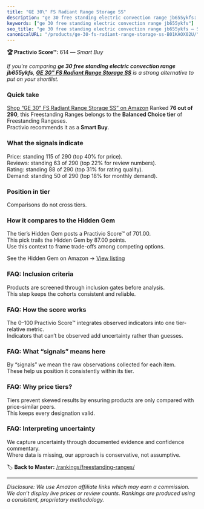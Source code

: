 ```yaml
---
title: "GE 30\" FS Radiant Range Storage SS"
description: "ge 30 free standing electric convection range jb655ykfs: Data-driven within Balanced Choice ranking using the Practivio Score™. Positioned by quality, value, d…"
keywords: ["ge 30 free standing electric convection range jb655ykfs"]
seo_title: "ge 30 free standing electric convection range jb655ykfs — Smart Buy Balanced Choice (2025)"
canonicalURL: "/products/ge-30-fs-radiant-range-storage-ss-B01KAOX02U/"
---
```


**🏆 Practivio Score™:** 614 — _Smart Buy_


*If you're comparing **ge 30 free standing electric convection range jb655ykfs**, **[GE 30" FS Radiant Range Storage SS](https://www.amazon.com/dp/B01KAOX02U?tag=practivio-20)** is a strong alternative to put on your shortlist.*
### Quick take
[Shop “GE 30" FS Radiant Range Storage SS” on Amazon](https://www.amazon.com/dp/B01KAOX02U?tag=practivio-20)
Ranked **76 out of 290**, this Freestanding Ranges belongs to the **Balanced Choice tier** of Freestanding Rangeses.  
Practivio recommends it as a **Smart Buy**.

### What the signals indicate
Price: standing 115 of 290 (top 40% for price).  
Reviews: standing 63 of 290 (top 22% for review numbers).  
Rating: standing 88 of 290 (top 31% for rating quality).  
Demand: standing 50 of 290 (top 18% for monthly demand).

### Position in tier
Comparisons do not cross tiers.

### How it compares to the Hidden Gem
The tier’s Hidden Gem posts a Practivio Score™ of 701.00.  
This pick trails the Hidden Gem by 87.00 points.  
Use this context to frame trade-offs among competing options.  

See the Hidden Gem on Amazon → [View listing](https://www.amazon.com/dp/B07FWRTVYZ?tag=practivio-20)

### FAQ: Inclusion criteria
Products are screened through inclusion gates before analysis.  
This step keeps the cohorts consistent and reliable.

### FAQ: How the score works
The 0–100 Practivio Score™ integrates observed indicators into one tier-relative metric.  
Indicators that can’t be observed add uncertainty rather than guesses.

### FAQ: What “signals” means here
By “signals” we mean the raw observations collected for each item.  
These help us position it consistently within its tier.

### FAQ: Why price tiers?
Tiers prevent skewed results by ensuring products are only compared with price-similar peers.  
This keeps every designation valid.

### FAQ: Interpreting uncertainty
We capture uncertainty through documented evidence and confidence commentary.  
Where data is missing, our approach is conservative, not assumptive.


🏷️ **Back to Master:** [/rankings/freestanding-ranges/](/rankings/freestanding-ranges/)

---
_Disclosure: We use Amazon affiliate links which may earn a commission. We don’t display live prices or review counts. Rankings are produced using a consistent, proprietary methodology._
